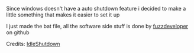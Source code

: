 Since windows doesn't have a auto shutdown feature i decided to make a little something that makes it easier to set it up


I just made the bat file, all the software side stuff is done by [fuzzdeveloper](https://github.com/fuzzdeveloper) on github

Credits:
[IdleShutdown](https://github.com/fuzzdeveloper/IdleShutdown)
